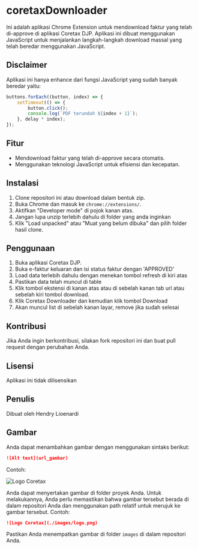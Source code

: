 # coretaxDownloader

Ini adalah aplikasi Chrome Extension untuk mendownload faktur yang telah di-approve di aplikasi Coretax DJP. Aplikasi ini dibuat menggunakan JavaScript untuk menjalankan langkah-langkah download massal yang telah beredar menggunakan JavaScript.

## Disclaimer

Aplikasi ini hanya enhance dari fungsi JavaScript yang sudah banyak beredar yaitu:

```javascript
buttons.forEach((button, index) => {
    setTimeout(() => {
        button.click();
        console.log(`PDF terunduh ${index + 1}`);
    }, delay * index);
});
```

## Fitur
- Mendownload faktur yang telah di-approve secara otomatis.
- Menggunakan teknologi JavaScript untuk efisiensi dan kecepatan.

## Instalasi
1. Clone repositori ini atau download dalam bentuk zip.
2. Buka Chrome dan masuk ke `chrome://extensions/`.
3. Aktifkan "Developer mode" di pojok kanan atas.
4. Jangan lupa unzip terlebih dahulu di folder yang anda inginkan
5. Klik "Load unpacked" atau "Muat yang belum dibuka" dan pilih folder hasil clone.

## Penggunaan
1. Buka aplikasi Coretax DJP.
2. Buka e-faktur keluaran dan isi status faktur dengan 'APPROVED'
3. Load data terlebih dahulu dengan menekan tombol refresh di kiri atas
4. Pastikan data telah muncul di table 
5. Klik tombol ekstensi di kanan atas atau di sebelah kanan tab url atau sebelah kiri tombol download.
6. Klik Coretax Downloader dan kemudian klik tombol Download 
7. Akan muncul list di sebelah kanan layar, remove jika sudah selesai

## Kontribusi
Jika Anda ingin berkontribusi, silakan fork repositori ini dan buat pull request dengan perubahan Anda.

## Lisensi
Aplikasi ini tidak dilisensikan 

## Penulis
Dibuat oleh Hendry Lioenardi
## Gambar

Anda dapat menambahkan gambar dengan menggunakan sintaks berikut:

```markdown
![Alt text](url_gambar)
```

Contoh:

![Logo Coretax](https://example.com/logo.png)

Anda dapat menyertakan gambar di folder proyek Anda. Untuk melakukannya, Anda perlu memastikan bahwa gambar tersebut berada di dalam repositori Anda dan menggunakan path relatif untuk merujuk ke gambar tersebut. Contoh:

```markdown
![Logo Coretax](./images/logo.png)
```

Pastikan Anda menempatkan gambar di folder `images` di dalam repositori Anda.
